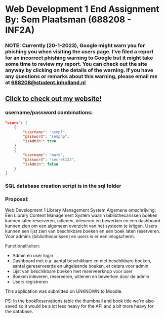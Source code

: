 # Web Development 1 End Assignment<br>By: Sem Plaatsman (688208 - INF2A)

### NOTE: Currently (20-1-2023), Google might warn you for phishing you when visiting the users page. I've filed a report for an incorrect phishing warning to Google but it might take some time to review my report. You can check out the site anyway by clicking on the details of the warning. If you have any questions or remarks about this warning, please email me at <688208@student.inholland.nl></h3>

## [Click to check out my website!](https://unobstructed-dents.000webhostapp.com/)

### username/password combinations:

```json
"users": [
    {
        "username": "sempl",
        "password": "semphp",
        "isAdmin": true
    }
    {
        "username": "mark",
        "password": "secret123",
        "isAdmin": false
    }
]
```

### SQL database creation script is in the sql folder

### Proposal:
Web Development 1 Library Management System
Algemene omschrijving:
Een Library Content Management System waarin bibliothecarissen boeken kunnen laten reserveren, uitlenen, inleveren en bewerken en een dashboard kunnen zien om een algemeen overzicht van het systeem te krijgen.
Users kunnen een lijst zien van beschikbare boeken en een boek laten reserveren.
Voor admins (bibliothecarissen) en users is er een inlogscherm.

Functionaliteiten:
- Admin en user login
- Dashboard met o.a. aantal beschikbare en niet beschikbare boeken, aantal gereserveerde en uitgeleende boeken, et cetera voor admin
- Lijst van beschikbare boeken met reserveerknop voor user
- Boeken inleveren, reserveren, uitlenen en bewerken door de admin
- Users registreren

This application was submitted on UNKNOWN to Moodle.

PS: In the bookReservations table the thumbnail and book title we're also saved so it would be a lot less heavy for the API and a bit more heavy for the database.
